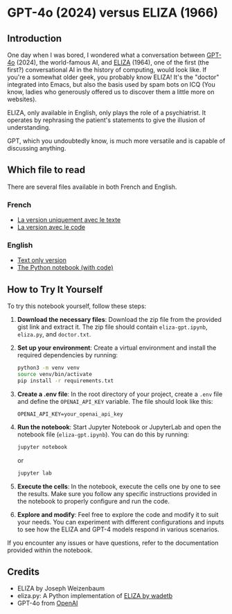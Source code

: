# GPT-4o (2024) versus ELIZA (1966)

## Introduction

One day when I was bored, I wondered what a conversation between [GPT-4o](https://en.wikipedia.org/wiki/ChatGPT) (2024), the world-famous AI, and [ELIZA](https://en.wikipedia.org/wiki/ELIZA) (1964), one of the first (the first?) conversational AI in the history of computing, would look like.
If you're a somewhat older geek, you probably know ELIZA! It's the "doctor" integrated into Emacs, but also the basis used by spam bots on ICQ (You know, ladies who generously offered us to discover them a little more on websites).

ELIZA, only available in English, only plays the role of a psychiatrist. It operates by rephrasing the patient's statements to give the illusion of understanding.

GPT, which you undoubtedly know, is much more versatile and is capable of discussing anything.

## Which file to read

There are several files available in both French and English.

### French

- [La version uniquement avec le texte](only_text_fr.md)
- [La version avec le code](eliza-gpt-fr.md)

### English

- [Text only version](only_text_en.md)
- [The Python notebook (with code)](eliza-gpt.ipynb)

## How to Try It Yourself

To try this notebook yourself, follow these steps:

1. **Download the necessary files**: Download the zip file from the provided gist link and extract it. The zip file should contain `eliza-gpt.ipynb`, `eliza.py`, and `doctor.txt`.

2. **Set up your environment**: Create a virtual environment and install the required dependencies by running:

    ```bash
    python3 -m venv venv
    source venv/bin/activate
    pip install -r requirements.txt
    ```

3. **Create a .env file**: In the root directory of your project, create a `.env` file and define the `OPENAI_API_KEY` variable. The file should look like this:

    ```.env
    OPENAI_API_KEY=your_openai_api_key
    ```

4. **Run the notebook**: Start Jupyter Notebook or JupyterLab and open the notebook file (`eliza-gpt.ipynb`). You can do this by running:

    ```bash
    jupyter notebook
    ```

    or

    ```bash
    jupyter lab
    ```

5. **Execute the cells**: In the notebook, execute the cells one by one to see the results. Make sure you follow any specific instructions provided in the notebook to properly configure and run the code.

6. **Explore and modify**: Feel free to explore the code and modify it to suit your needs. You can experiment with different configurations and inputs to see how the ELIZA and GPT-4 models respond in various scenarios.

If you encounter any issues or have questions, refer to the documentation provided within the notebook.

## Credits

- ELIZA by Joseph Weizenbaum
- eliza.py: A Python implementation of [ELIZA by wadetb](https://github.com/wadetb/eliza)
- GPT-4o from [OpenAI](https://openai.com)
